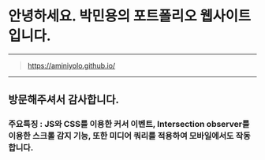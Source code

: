 # 안녕하세요. 박민용의 포트폴리오 웹사이트 입니다.

---
> https://aminiyolo.github.io/
---

## 방문해주셔서 감사합니다.

### 주요특징 : JS와 CSS를 이용한 커서 이벤트, Intersection observer를 이용한 스크롤 감지 기능, 또한 미디어 쿼리를 적용하여 모바일에서도 작동합니다.
